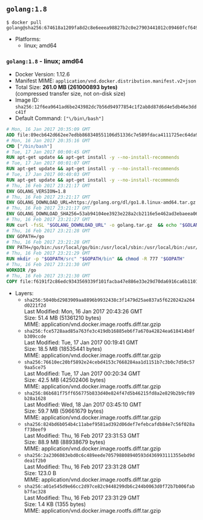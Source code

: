 ## `golang:1.8`

```console
$ docker pull golang@sha256:674618a1209fa8d2c8e6eeea98827b2c0e27903441012c09460fcf6491ff6951
```

-	Platforms:
	-	linux; amd64

### `golang:1.8` - linux; amd64

-	Docker Version: 1.12.6
-	Manifest MIME: `application/vnd.docker.distribution.manifest.v2+json`
-	Total Size: **261.0 MB (261000893 bytes)**  
	(compressed transfer size, not on-disk size)
-	Image ID: `sha256:12f6ea9641ad6be243982dc7b56d94977854c1f2ab8d87d6d4e5db46e3ddc41f`
-	Default Command: `["\/bin\/bash"]`

```dockerfile
# Mon, 16 Jan 2017 20:35:09 GMT
ADD file:89ecb642d662ee7edbb868340551106d51336c7e589fdaca4111725ec64da957 in / 
# Mon, 16 Jan 2017 20:35:16 GMT
CMD ["/bin/bash"]
# Tue, 17 Jan 2017 00:00:45 GMT
RUN apt-get update && apt-get install -y --no-install-recommends 		ca-certificates 		curl 		wget 	&& rm -rf /var/lib/apt/lists/*
# Tue, 17 Jan 2017 00:01:07 GMT
RUN apt-get update && apt-get install -y --no-install-recommends 		bzr 		git 		mercurial 		openssh-client 		subversion 				procps 	&& rm -rf /var/lib/apt/lists/*
# Tue, 17 Jan 2017 00:40:03 GMT
RUN apt-get update && apt-get install -y --no-install-recommends 		g++ 		gcc 		libc6-dev 		make 		pkg-config 	&& rm -rf /var/lib/apt/lists/*
# Thu, 16 Feb 2017 23:21:17 GMT
ENV GOLANG_VERSION=1.8
# Thu, 16 Feb 2017 23:21:17 GMT
ENV GOLANG_DOWNLOAD_URL=https://golang.org/dl/go1.8.linux-amd64.tar.gz
# Thu, 16 Feb 2017 23:21:17 GMT
ENV GOLANG_DOWNLOAD_SHA256=53ab94104ee3923e228a2cb2116e5e462ad3ebaeea06ff04463479d7f12d27ca
# Thu, 16 Feb 2017 23:21:27 GMT
RUN curl -fsSL "$GOLANG_DOWNLOAD_URL" -o golang.tar.gz 	&& echo "$GOLANG_DOWNLOAD_SHA256  golang.tar.gz" | sha256sum -c - 	&& tar -C /usr/local -xzf golang.tar.gz 	&& rm golang.tar.gz
# Thu, 16 Feb 2017 23:21:28 GMT
ENV GOPATH=/go
# Thu, 16 Feb 2017 23:21:28 GMT
ENV PATH=/go/bin:/usr/local/go/bin:/usr/local/sbin:/usr/local/bin:/usr/sbin:/usr/bin:/sbin:/bin
# Thu, 16 Feb 2017 23:21:29 GMT
RUN mkdir -p "$GOPATH/src" "$GOPATH/bin" && chmod -R 777 "$GOPATH"
# Thu, 16 Feb 2017 23:21:30 GMT
WORKDIR /go
# Thu, 16 Feb 2017 23:21:30 GMT
COPY file:f6191f2c86edc9343569339f101facba47e886e33e29d70da6916ca6b1101a53 in /usr/local/bin/ 
```

-	Layers:
	-	`sha256:5040bd2983909aa8896b9932438c3f1479d25ae837a5f6220242a264d0221f2d`  
		Last Modified: Mon, 16 Jan 2017 20:43:26 GMT  
		Size: 51.4 MB (51361210 bytes)  
		MIME: application/vnd.docker.image.rootfs.diff.tar.gzip
	-	`sha256:fce5728aad85a763fe3c419db16885eb6f7a670a42824ea618414b8fb309ccde`  
		Last Modified: Tue, 17 Jan 2017 00:19:41 GMT  
		Size: 18.5 MB (18535441 bytes)  
		MIME: application/vnd.docker.image.rootfs.diff.tar.gzip
	-	`sha256:76610ec20bf5892e24cebd4153c7668284aa1d1151b7c3b0c7d50c579aa5ce75`  
		Last Modified: Tue, 17 Jan 2017 00:20:34 GMT  
		Size: 42.5 MB (42502406 bytes)  
		MIME: application/vnd.docker.image.rootfs.diff.tar.gzip
	-	`sha256:86b681f75ff656775b833d40e824f47d5b46215fd8a2e829b2b9cf89b28a1628`  
		Last Modified: Wed, 18 Jan 2017 03:45:10 GMT  
		Size: 59.7 MB (59661679 bytes)  
		MIME: application/vnd.docker.image.rootfs.diff.tar.gzip
	-	`sha256:824bd6b054b4c11abef9581ad392d06def7efebcafdb84e7c56f028af738eef9`  
		Last Modified: Thu, 16 Feb 2017 23:31:53 GMT  
		Size: 88.9 MB (88938679 bytes)  
		MIME: application/vnd.docker.image.rootfs.diff.tar.gzip
	-	`sha256:2a2306083ebd0c6c489eede705798808940593d436993111355ebd9ddea1f2b0`  
		Last Modified: Thu, 16 Feb 2017 23:31:28 GMT  
		Size: 123.0 B  
		MIME: application/vnd.docker.image.rootfs.diff.tar.gzip
	-	`sha256:a01e545d9e66cc2d97ce82c9448299db6c244b0063d0f72b7b006fabb7fac328`  
		Last Modified: Thu, 16 Feb 2017 23:31:29 GMT  
		Size: 1.4 KB (1355 bytes)  
		MIME: application/vnd.docker.image.rootfs.diff.tar.gzip
